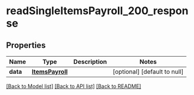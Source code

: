 # readSingleItemsPayroll_200_response

## Properties
Name | Type | Description | Notes
------------ | ------------- | ------------- | -------------
**data** | [**ItemsPayroll**](.md) |  | [optional] [default to null]

[[Back to Model list]](../README.md#documentation-for-models) [[Back to API list]](../README.md#documentation-for-api-endpoints) [[Back to README]](../README.md)



